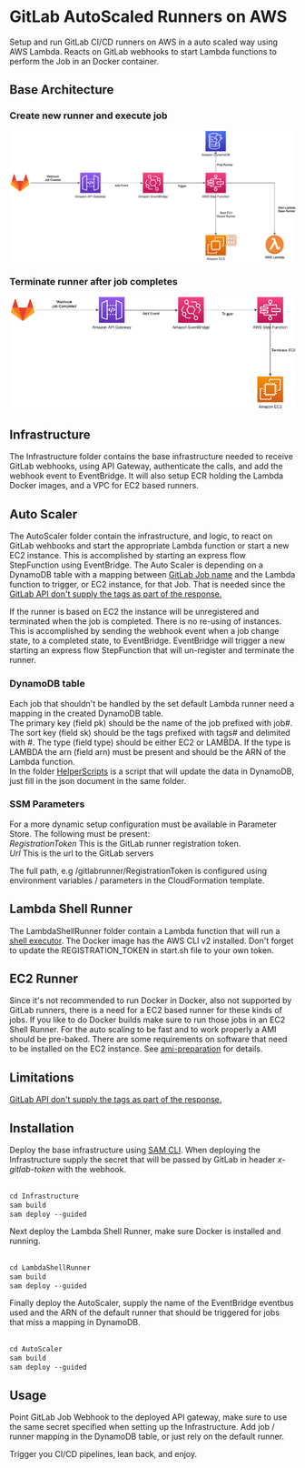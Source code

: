 # GitLab AutoScaled Runners on AWS

Setup and run GitLab CI/CD runners on AWS in a auto scaled way using AWS Lambda. Reacts on GitLab webhooks to start Lambda functions to perform the Job in an Docker container.


## Base Architecture

### Create new runner and execute job

![Base Infrastructure](images/base_infra_start.png)

### Terminate runner after job completes

![Base Infrastructure](images/base_infra_completed.png)

## Infrastructure

The Infrastructure folder contains the base infrastructure needed to receive GitLab webhooks, using API Gateway, authenticate the calls, and add the webhook event to EventBridge. It will also setup ECR holding the Lambda Docker images, and a VPC for EC2 based runners.

## Auto Scaler

The AutoScaler folder contain the infrastructure, and logic, to react on GitLab wehbooks and start the appropriate Lambda function or start a new EC2 instance. This is accomplished by starting an express flow StepFunction using EventBridge. The Auto Scaler is depending on a DynamoDB table with a mapping between [GitLab Job name](https://docs.gitlab.com/ee/ci/jobs/) and the Lambda function to trigger, or EC2 instance, for that Job. That is needed since the [GitLab API don't supply the tags as part of the response.](https://gitlab.com/gitlab-org/gitlab/-/issues/24488)  
  
If the runner is based on EC2 the instance will be unregistered and terminated when the job is completed. There is no re-using of instances. This is accomplished by sending the webhook event when a job change state, to a completed state, to EventBridge. EventBridge will trigger a new starting an express flow StepFunction that will un-register and terminate the runner.

### DynamoDB table

Each job that shouldn't be handled by the set default Lambda runner need a mapping in the created DynamoDB table.  
The primary key (field pk) should be the name of the job prefixed with job#. The sort key (field sk) should be the tags prefixed with tags# and delimited with #. The type (field type) should be either EC2 or LAMBDA. If the type is LAMBDA the arn (field arn) must be present and should be the ARN of the Lambda function.  
In the folder [HelperScripts](/HelperScripts/) is a script that will update the data in DynamoDB, just fill in the json document in the same folder.

### SSM Parameters

For a more dynamic setup configuration must be available in Parameter Store. The following must be present:  
_RegistrationToken_ This is the GitLab runner registration token.  
_Url_ This is the url to the GitLab servers  
  
The full path, e.g /gitlabrunner/RegistrationToken is configured using environment variables / parameters in the CloudFormation template.

## Lambda Shell Runner

The LambdaShellRunner folder contain a Lambda function that will run a [shell executor](https://docs.gitlab.com/runner/executors/shell.html). The Docker image has the AWS CLI v2 installed.
Don't forget to update the REGISTRATION_TOKEN in start.sh file to your own token.

## EC2 Runner

Since it's not recommended to run Docker in Docker, also not supported by GitLab runners, there is a need for a EC2 based runner for these kinds of jobs. If you like to do Docker builds make sure to run those jobs in an EC2 Shell Runner. For the auto scaling to be fast and to work properly a AMI should be pre-baked. There are some requirements on software that need to be installed on the EC2 instance. See [ami-preparation](ami-preparation.md) for details.

## Limitations

[GitLab API don't supply the tags as part of the response.](https://gitlab.com/gitlab-org/gitlab/-/issues/24488)  

## Installation

Deploy the base infrastructure using [SAM CLI](https://docs.aws.amazon.com/serverless-application-model/latest/developerguide/serverless-sam-cli-install.html).
When deploying the Infrastructure supply the secret that will be passed by GitLab in header _x-gitlab-token_ with the webhook.

```

cd Infrastructure
sam build
sam deploy --guided

```

Next deploy the Lambda Shell Runner, make sure Docker is installed and running.

```

cd LambdaShellRunner
sam build
sam deploy --guided

```

Finally deploy the AutoScaler, supply the name of the EventBridge eventbus used and the ARN of the default runner that should be triggered for jobs that miss a mapping in DynamoDB.

```

cd AutoScaler
sam build
sam deploy --guided

```

## Usage

Point GitLab Job Webhook to the deployed API gateway, make sure to use the same secret specified when setting up the Infrastructure.
Add job / runner mapping in the DynamoDB table, or just rely on the default runner.

Trigger you CI/CD pipelines, lean back, and enjoy.